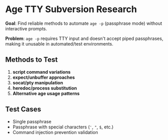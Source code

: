# Age TTY Subversion Research

**Goal**: Find reliable methods to automate `age -p` (passphrase mode) without interactive prompts.

**Problem**: `age -p` requires TTY input and doesn't accept piped passphrases, making it unusable in automated/test environments.

## Methods to Test

1. **script command variations**
2. **expect/unbuffer approaches** 
3. **socat/pty manipulation**
4. **heredoc/process substitution**
5. **Alternative age usage patterns**

## Test Cases
- Single passphrase
- Passphrase with special characters (`'`, `"`, `$`, etc.)
- Command injection prevention validation